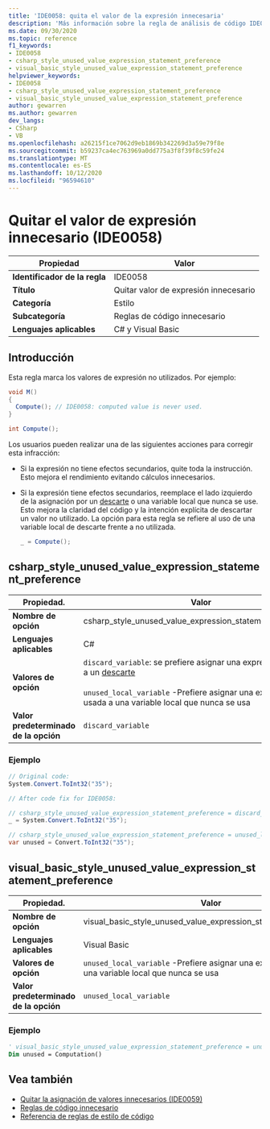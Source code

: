 ```yaml
---
title: 'IDE0058: quita el valor de la expresión innecesaria'
description: 'Más información sobre la regla de análisis de código IDE0058: quitar el valor de expresión innecesaria'
ms.date: 09/30/2020
ms.topic: reference
f1_keywords:
- IDE0058
- csharp_style_unused_value_expression_statement_preference
- visual_basic_style_unused_value_expression_statement_preference
helpviewer_keywords:
- IDE0058
- csharp_style_unused_value_expression_statement_preference
- visual_basic_style_unused_value_expression_statement_preference
author: gewarren
ms.author: gewarren
dev_langs:
- CSharp
- VB
ms.openlocfilehash: a26215f1ce7062d9eb1869b342269d3a59e79f8e
ms.sourcegitcommit: b59237ca4ec763969a0dd775a3f8f39f8c59fe24
ms.translationtype: MT
ms.contentlocale: es-ES
ms.lasthandoff: 10/12/2020
ms.locfileid: "96594610"
---
```

# <a name="remove-unnecessary-expression-value-ide0058"></a>Quitar el valor de expresión innecesario (IDE0058)

|Propiedad|Valor|
|-|-|
| **Identificador de la regla** | IDE0058 |
| **Título** | Quitar valor de expresión innecesario |
| **Categoría** | Estilo |
| **Subcategoría** | Reglas de código innecesario |
| **Lenguajes aplicables** | C# y Visual Basic |

## <a name="overview"></a>Introducción

Esta regla marca los valores de expresión no utilizados. Por ejemplo:

```csharp
void M()
{
  Compute(); // IDE0058: computed value is never used.
}

int Compute();
```

Los usuarios pueden realizar una de las siguientes acciones para corregir esta infracción:

- Si la expresión no tiene efectos secundarios, quite toda la instrucción. Esto mejora el rendimiento evitando cálculos innecesarios.

- Si la expresión tiene efectos secundarios, reemplace el lado izquierdo de la asignación por un [descarte](../../../csharp/discards.md) o una variable local que nunca se use. Esto mejora la claridad del código y la intención explícita de descartar un valor no utilizado. La opción para esta regla se refiere al uso de una variable local de descarte frente a no utilizada.

  ```csharp
  _ = Compute();
  ```

## <a name="csharp_style_unused_value_expression_statement_preference"></a>csharp_style_unused_value_expression_statement_preference

|Propiedad.|Valor|
|-|-|
| **Nombre de opción** | csharp_style_unused_value_expression_statement_preference
| **Lenguajes aplicables** | C# |
| **Valores de opción** | `discard_variable`: se prefiere asignar una expresión no usada a un [descarte](../../../csharp/discards.md) <br /><br />`unused_local_variable` -Prefiere asignar una expresión no usada a una variable local que nunca se usa |
| **Valor predeterminado de la opción** | `discard_variable` |

### <a name="example"></a>Ejemplo

```csharp
// Original code:
System.Convert.ToInt32("35");

// After code fix for IDE0058:

// csharp_style_unused_value_expression_statement_preference = discard_variable
_ = System.Convert.ToInt32("35");

// csharp_style_unused_value_expression_statement_preference = unused_local_variable
var unused = Convert.ToInt32("35");
```

## <a name="visual_basic_style_unused_value_expression_statement_preference"></a>visual_basic_style_unused_value_expression_statement_preference

|Propiedad.|Valor|
|-|-|
| **Nombre de opción** | visual_basic_style_unused_value_expression_statement_preference
| **Lenguajes aplicables** | Visual Basic |
| **Valores de opción** | `unused_local_variable` -Prefiere asignar una expresión no usada a una variable local que nunca se usa |
| **Valor predeterminado de la opción** | `unused_local_variable` |

### <a name="example"></a>Ejemplo

```vb
' visual_basic_style_unused_value_expression_statement_preference = unused_local_variable
Dim unused = Computation()
```

## <a name="see-also"></a>Vea también

- [Quitar la asignación de valores innecesarios (IDE0059)](ide0059.md)
- [Reglas de código innecesario](unnecessary-code-rules.md)
- [Referencia de reglas de estilo de código](index.md)
